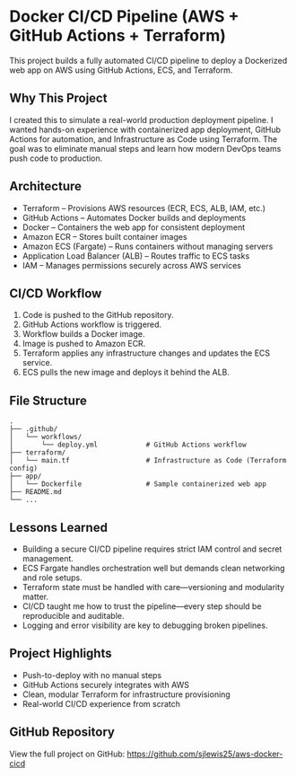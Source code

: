 # Docker CI/CD Pipeline (AWS + GitHub Actions + Terraform)

This project builds a fully automated CI/CD pipeline to deploy a Dockerized web app on AWS using GitHub Actions, ECS, and Terraform.

## Why This Project
I created this to simulate a real-world production deployment pipeline. I wanted hands-on experience with containerized app deployment, GitHub Actions for automation, and Infrastructure as Code using Terraform. The goal was to eliminate manual steps and learn how modern DevOps teams push code to production.

## Architecture
- Terraform – Provisions AWS resources (ECR, ECS, ALB, IAM, etc.)
- GitHub Actions – Automates Docker builds and deployments
- Docker – Containers the web app for consistent deployment
- Amazon ECR – Stores built container images
- Amazon ECS (Fargate) – Runs containers without managing servers
- Application Load Balancer (ALB) – Routes traffic to ECS tasks
- IAM – Manages permissions securely across AWS services

## CI/CD Workflow
1. Code is pushed to the GitHub repository.
2. GitHub Actions workflow is triggered.
3. Workflow builds a Docker image.
4. Image is pushed to Amazon ECR.
5. Terraform applies any infrastructure changes and updates the ECS service.
6. ECS pulls the new image and deploys it behind the ALB.

## File Structure
```
.
├── .github/
│   └── workflows/
│       └── deploy.yml            # GitHub Actions workflow
├── terraform/
│   └── main.tf                   # Infrastructure as Code (Terraform config)
├── app/
│   └── Dockerfile                # Sample containerized web app
├── README.md
└── ...
```

## Lessons Learned
- Building a secure CI/CD pipeline requires strict IAM control and secret management.
- ECS Fargate handles orchestration well but demands clean networking and role setups.
- Terraform state must be handled with care—versioning and modularity matter.
- CI/CD taught me how to trust the pipeline—every step should be reproducible and auditable.
- Logging and error visibility are key to debugging broken pipelines.

## Project Highlights
- Push-to-deploy with no manual steps
- GitHub Actions securely integrates with AWS
- Clean, modular Terraform for infrastructure provisioning
- Real-world CI/CD experience from scratch

## GitHub Repository
View the full project on GitHub: https://github.com/sjlewis25/aws-docker-cicd
